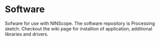 # Software
Sofware for use with NINScope. The software repository is Processing sketch.
Checkout the wiki page for installion of application, additional libraries and drivers.
